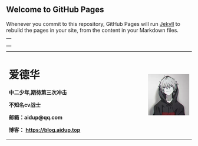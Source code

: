 ## Welcome to GitHub Pages

Whenever you commit to this repository, GitHub Pages will run [Jekyll](https://jekyllrb.com/) to rebuild the pages in your site, from the content in your Markdown files.
  <table border="0">
  <tr>
    <td width="100%">
      <p>
  <?php
        echo "Hello world!";
    ?>
      </p>
      </td>
  </tr>
<table border="0">
  <tr>
    <td width="75%">
      <h1>爱德华</h1>
      <p><b>中二少年,期待第三次冲击</b></p>
      <p><b>不知名cv战士</b></p>
      <p><b>邮箱：aidup@qq.com</b></p>
      <p><b>博客：
        <a href="https://blog.aidup.top">https://blog.aidup.top</a></b></p></td>
    <td width="25%">
      <img src="/EC3360F75168F7734D64776BA3E9E855.jpg" width="100%">      
    </td>
  </tr>
</table>
